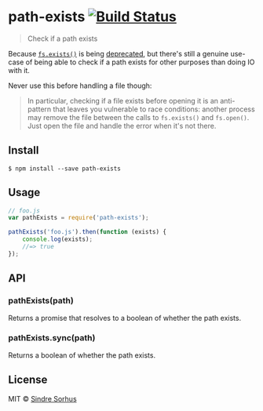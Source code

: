 # path-exists [![Build Status](https://travis-ci.org/sindresorhus/path-exists.svg?branch=master)](https://travis-ci.org/sindresorhus/path-exists)

> Check if a path exists

Because [`fs.exists()`](https://nodejs.org/api/fs.html#fs_fs_exists_path_callback) is
being [deprecated](https://github.com/iojs/io.js/issues/103), but there's still a genuine use-case of being able to
check if a path exists for other purposes than doing IO with it.

Never use this before handling a file though:

> In particular, checking if a file exists before opening it is an anti-pattern that leaves you vulnerable to race conditions: another process may remove the file between the calls to `fs.exists()` and `fs.open()`. Just open the file and handle the error when it's not there.

## Install

```
$ npm install --save path-exists
```

## Usage

```js
// foo.js
var pathExists = require('path-exists');

pathExists('foo.js').then(function (exists) {
	console.log(exists);
	//=> true
});
```

## API

### pathExists(path)

Returns a promise that resolves to a boolean of whether the path exists.

### pathExists.sync(path)

Returns a boolean of whether the path exists.

## License

MIT © [Sindre Sorhus](http://sindresorhus.com)

